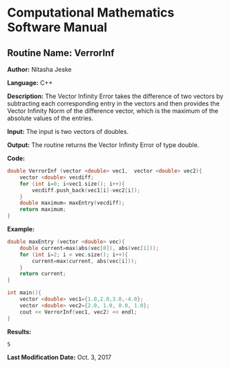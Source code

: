 # Computational Mathematics Software Manual

## **Routine Name:** VerrorInf

**Author:** Nitasha Jeske

**Language:** C++

**Description:** The Vector Infinity Error takes the difference of two vectors by subtracting each corresponding entry in the vectors and then provides the Vector Infinity Norm of the difference vector, which is the maximum of the absolute values of the entries. 

**Input:**  The input is two vectors of doubles.

**Output:** The routine returns the Vector Infinity Error of type double.

**Code:**
```C++
double VerrorInf (vector <double> vec1,  vector <double> vec2){
    vector <double> vecdiff;
    for (int i=0; i<vec1.size(); i++){
        vecdiff.push_back(vec1[i]-vec2[i]);
    }
    double maximum= maxEntry(vecdiff);
    return maximum;
}
```

**Example:**
```C++
double maxEntry (vector <double> vec){
    double current=max(abs(vec[0]), abs(vec[1]));
    for (int i=2; i < vec.size(); i++){
        current=max(current, abs(vec[i]));
    }
    return current;
}

int main(){
    vector <double> vec1={1.0,2.0,3.0,-4.0};
    vector <double> vec2={2.0, 1.0, 0.0, 1.0};
    cout << VerrorInf(vec1, vec2) << endl;
}
```

**Results:**  
```
5
```

**Last Modification Date:** Oct. 3, 2017
